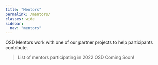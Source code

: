 ```yaml
---
title: "Mentors"
permalink: /mentors/
classes: wide
sidebar:
  nav: "mentors"
---
```


OSD Mentors work with one of our partner projects to help participants contribute.

> List of mentors participating in 2022 OSD Coming Soon!
